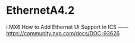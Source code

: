 # EthernetA4.2
i.MX6 How to Add Ethernet UI Support in ICS —— https://community.nxp.com/docs/DOC-93626
